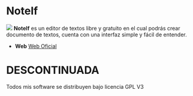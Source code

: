 NoteIf
======

![](/pbpsys/imagenes/noteiflogo.png) __NoteIf__ es un editor de textos libre y gratuito en el cual podrás crear documento de textos, cuenta con una interfaz simple y fácil de entender.

  * __Web__ [Web Oficial](http://iftux.wordpress.com/noteif-bloc-de-notas-para-linux/)

DESCONTINUADA
==============

Todos mis software se distribuyen bajo licencia GPL V3
